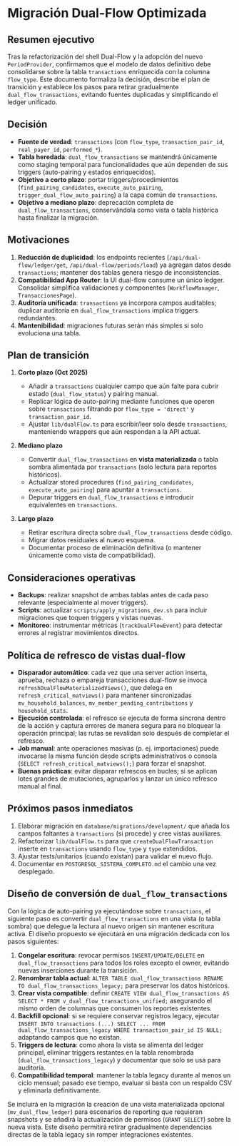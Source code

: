# Migración Dual-Flow Optimizada

## Resumen ejecutivo

Tras la refactorización del shell Dual-Flow y la adopción del nuevo `PeriodProvider`, confirmamos que el modelo de datos definitivo debe consolidarse sobre la tabla `transactions` enriquecida con la columna `flow_type`. Este documento formaliza la decisión, describe el plan de transición y establece los pasos para retirar gradualmente `dual_flow_transactions`, evitando fuentes duplicadas y simplificando el ledger unificado.

## Decisión

- **Fuente de verdad**: `transactions` (con `flow_type`, `transaction_pair_id`, `real_payer_id`, `performed_*`).
- **Tabla heredada**: `dual_flow_transactions` se mantendrá únicamente como staging temporal para funcionalidades que aún dependen de sus triggers (auto-pairing y estados enriquecidos).
- **Objetivo a corto plazo**: portar triggers/procedimientos (`find_pairing_candidates`, `execute_auto_pairing`, `trigger_dual_flow_auto_pairing`) a la capa común de `transactions`.
- **Objetivo a mediano plazo**: deprecación completa de `dual_flow_transactions`, conservándola como vista o tabla histórica hasta finalizar la migración.

## Motivaciones

1. **Reducción de duplicidad**: los endpoints recientes (`/api/dual-flow/ledger/get`, `/api/dual-flow/periods/load`) ya agregan datos desde `transactions`; mantener dos tablas genera riesgo de inconsistencias.
2. **Compatibilidad App Router**: la UI dual-flow consume un único ledger. Consolidar simplifica validaciones y componentes (`WorkflowManager`, `TransaccionesPage`).
3. **Auditoría unificada**: `transactions` ya incorpora campos auditables; duplicar auditoría en `dual_flow_transactions` implica triggers redundantes.
4. **Mantenibilidad**: migraciones futuras serán más simples si solo evoluciona una tabla.

## Plan de transición

1. **Corto plazo (Oct 2025)**

   - Añadir a `transactions` cualquier campo que aún falte para cubrir estado (`dual_flow_status`) y pairing manual.
   - Replicar lógica de auto-pairing mediante funciones que operen sobre `transactions` filtrando por `flow_type = 'direct'` y `transaction_pair_id`.
   - Ajustar `lib/dualFlow.ts` para escribir/leer solo desde `transactions`, manteniendo wrappers que aún respondan a la API actual.

2. **Mediano plazo**

   - Convertir `dual_flow_transactions` en **vista materializada** o tabla sombra alimentada por `transactions` (solo lectura para reportes históricos).
   - Actualizar stored procedures (`find_pairing_candidates`, `execute_auto_pairing`) para apuntar a `transactions`.
   - Depurar triggers en `dual_flow_transactions` e introducir equivalentes en `transactions`.

3. **Largo plazo**
   - Retirar escritura directa sobre `dual_flow_transactions` desde código.
   - Migrar datos residuales al nuevo esquema.
   - Documentar proceso de eliminación definitiva (o mantener únicamente como vista de compatibilidad).

## Consideraciones operativas

- **Backups**: realizar snapshot de ambas tablas antes de cada paso relevante (especialmente al mover triggers).
- **Scripts**: actualizar `scripts/apply_migrations_dev.sh` para incluir migraciones que toquen triggers y vistas nuevas.
- **Monitoreo**: instrumentar métricas (`trackDualFlowEvent`) para detectar errores al registrar movimientos directos.

## Política de refresco de vistas dual-flow

- **Disparador automático**: cada vez que una server action inserta, aprueba, rechaza o empareja transacciones dual-flow se invoca `refreshDualFlowMaterializedViews()`, que delega en `refresh_critical_matviews()` para mantener sincronizadas `mv_household_balances`, `mv_member_pending_contributions` y `household_stats`.
- **Ejecución controlada**: el refresco se ejecuta de forma síncrona dentro de la acción y captura errores de manera segura para no bloquear la operación principal; las rutas se revalidan solo después de completar el refresco.
- **Job manual**: ante operaciones masivas (p. ej. importaciones) puede invocarse la misma función desde scripts administrativos o consola (`SELECT refresh_critical_matviews();`) para forzar el snapshot.
- **Buenas prácticas**: evitar disparar refrescos en bucles; si se aplican lotes grandes de mutaciones, agruparlos y lanzar un único refresco manual al final.

## Próximos pasos inmediatos

1. Elaborar migración en `database/migrations/development/` que añada los campos faltantes a `transactions` (si procede) y cree vistas auxiliares.
2. Refactorizar `lib/dualFlow.ts` para que `createDualFlowTransaction` inserte en `transactions` usando `flow_type` y `type` extendidos.
3. Ajustar tests/unitarios (cuando existan) para validar el nuevo flujo.
4. Documentar en `POSTGRESQL_SISTEMA_COMPLETO.md` el cambio una vez desplegado.

## Diseño de conversión de `dual_flow_transactions`

Con la lógica de auto-pairing ya ejecutándose sobre `transactions`, el siguiente paso es convertir `dual_flow_transactions` en una vista (o tabla sombra) que delegue la lectura al nuevo origen sin mantener escritura activa. El diseño propuesto se ejecutará en una migración dedicada con los pasos siguientes:

1. **Congelar escritura**: revocar permisos `INSERT/UPDATE/DELETE` en `dual_flow_transactions` para todos los roles excepto el owner, evitando nuevas inserciones durante la transición.
2. **Renombrar tabla actual**: `ALTER TABLE dual_flow_transactions RENAME TO dual_flow_transactions_legacy;` para preservar los datos históricos.
3. **Crear vista compatible**: definir `CREATE VIEW dual_flow_transactions AS SELECT * FROM v_dual_flow_transactions_unified;` asegurando el mismo orden de columnas que consumen los reportes existentes.
4. **Backfill opcional**: si se requiere conservar registros legacy, ejecutar `INSERT INTO transactions (...) SELECT ... FROM dual_flow_transactions_legacy WHERE transaction_pair_id IS NULL;` adaptando campos que no existan.
5. **Triggers de lectura**: como ahora la vista se alimenta del ledger principal, eliminar triggers restantes en la tabla renombrada (`dual_flow_transactions_legacy`) y documentar que solo se usa para auditoría.
6. **Compatibilidad temporal**: mantener la tabla legacy durante al menos un ciclo mensual; pasado ese tiempo, evaluar si basta con un respaldo CSV y eliminarla definitivamente.

Se incluirá en la migración la creación de una vista materializada opcional (`mv_dual_flow_ledger`) para escenarios de reporting que requieran snapshots y se añadirá la actualización de permisos (`GRANT SELECT`) sobre la nueva vista. Este diseño permitirá retirar gradualmente dependencias directas de la tabla legacy sin romper integraciones existentes.
